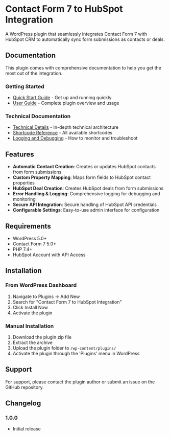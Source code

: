 # Contact Form 7 to HubSpot Integration

A WordPress plugin that seamlessly integrates Contact Form 7 with HubSpot CRM to automatically sync form submissions as contacts or deals.

## Documentation

This plugin comes with comprehensive documentation to help you get the most out of the integration.

### Getting Started

- [Quick Start Guide](quick-start-guide.md) - Get up and running quickly
- [User Guide](README.md) - Complete plugin overview and usage

### Technical Documentation

- [Technical Details](technical-details.md) - In-depth technical architecture
- [Shortcode Reference](shortcode-reference.md) - All available shortcodes
- [Logging and Debugging](logging-and-debugging.md) - How to monitor and troubleshoot

## Features

- **Automatic Contact Creation**: Creates or updates HubSpot contacts from form submissions
- **Custom Property Mapping**: Maps form fields to HubSpot contact properties
- **HubSpot Deal Creation**: Creates HubSpot deals from form submissions
- **Error Handling & Logging**: Comprehensive logging for debugging and monitoring
- **Secure API Integration**: Secure handling of HubSpot API credentials
- **Configurable Settings**: Easy-to-use admin interface for configuration

## Requirements

- WordPress 5.0+
- Contact Form 7 5.0+
- PHP 7.4+
- HubSpot Account with API Access

## Installation

### From WordPress Dashboard

1. Navigate to Plugins → Add New
2. Search for "Contact Form 7 to HubSpot Integration"
3. Click Install Now
4. Activate the plugin

### Manual Installation

1. Download the plugin zip file
2. Extract the archive
3. Upload the plugin folder to `/wp-content/plugins/`
4. Activate the plugin through the 'Plugins' menu in WordPress

## Support

For support, please contact the plugin author or submit an issue on the GitHub repository.

## Changelog

### 1.0.0
- Initial release